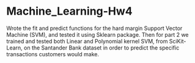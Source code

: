 # Machine_Learning-Hw4
Wrote the fit and predict functions for the hard margin Support Vector Machine (SVM), and tested it using Sklearn package. Then for part 2 we trained and tested both Linear and Polynomial kernel SVM, from SciKit-Learn, on the Santander Bank dataset in order to predict the specific transactions customers would make. 
